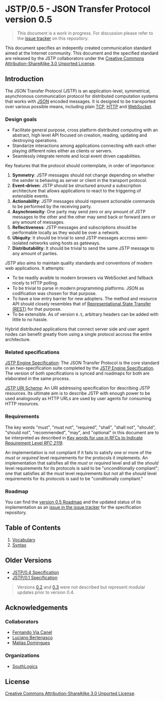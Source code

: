 JSTP/0.5 - JSON Transfer Protocol version 0.5
=============================================

> This document is a work in progress. For discussion please refer to the [issue tracker](https://github.com/southlogics/jstp-rfc/issues) on this repository.

This document specifies an indepently created communication standard aimed at the Internet community. This document and the specified standard are released by the JSTP collaborators under the [Creative Commons Attribution-ShareAlike 3.0 Unported License](http://creativecommons.org/licenses/by-sa/3.0/deed).

Introduction
------------

The JSON Transfer Protocol (JSTP) is an application-level, symmetrical, asynchronous communication protocol for distributed computation systems that works with [JSON](http://www.json.org/) encoded messages. It is designed to be transported over various possible means, including plain [TCP](http://www.ietf.org/rfc/rfc793.txt), [HTTP](http://www.w3.org/Protocols/rfc2616/rfc2616.html) and [WebSocket](http://tools.ietf.org/html/rfc6455).

### Design goals

- Facilitate general purpose, cross platform distributed computing with an abstract, high level API focused on creation, reading, updating and destroying operations.
- Standarize interactions among applications connecting with each other playing different roles either as clients or servers.
- Seamlessly integrate remote and local event driven capabilities.

Key features that the protocol should contemplate, in order of importance:

1. **Symmetry**: JSTP messages should not change depending on whether the sender is behaving as server or client in the transport protocol. 
2. **Event-driven**: JSTP should be structured around a subscription architecture that allows applications to react to the triggering of extensible events.
3. **Actionability**: JSTP messages should represent actionable commands to be performed by the receiving party.
4. **Asynchronicity**: One party may send zero or any amount of JSTP messages to the other and the other may send back or forward zero or any amount of messages.
5. **Reflectiveness**: JSTP messages and subscriptions should be performable locally as they would be over a network.
6. **Ubiquity**: It should be trivial to send JSTP messages accross semi-isolated networks using hosts as gateways.
7. **Distributability**: It should be trivial to send the same JSTP message to any amount of parties.

JSTP also aims to maintain quality standards and conventions of modern web applications. It attempts:

- To be readily avaible to modern browsers via WebSocket and fallback nicely to HTTP polling.
- To be trivial to parse in modern programming platforms. JSON as codification was chosen for that purpose.
- To have a low entry barrier for new adopters. The method and resource API should closely resembles that of [Representational State Transfer (REST)](https://en.wikipedia.org/wiki/Representational_state_transfer) for that purpose.
- To be extensible. As of version `0.5`, arbitrary headers can be added with little to no hassle.

Hybrid distributed applications that connect server side and user agent nodes can benefit greatly from using a single protocol accross the entire architecture.

### Related specifications

[JSTP Engine Specification](https://github.com/jstp/jstp-engine): The JSON Transfer Protocol is the core standard in an two-specification suite completed by the [JSTP Engine Specification](https://github.com/jstp/jstp-engine). The version of both specifications is synced and roadmaps for both are elaborated in the same process.

[JSTP URI Scheme](https://github.com/jstp/jstp-uri): An URI addressing specification for describing JSTP resources. Its ultimate aim is to describe JSTP with enough power to be used analogously as HTTP URLs are used by user agents for consuming HTTP resources.

### Requirements

The key words "must", "must not", "required", "shall", "shall not", "should", "should not", "recommended", "may", and "optional" in this document are to be interpreted as described in [Key words for use in RFCs to Indicate Requirement Level _RFC 2119_](http://www.ietf.org/rfc/rfc2119.txt).

An implementation is not compliant if it fails to satisfy one or more of the _must_ or _required_ level requirements for the protocols it implements. An implementation that satisfies all the _must_ or _required_ level and all the _should_ level requirements for its protocols is said to be "unconditionally compliant"; one that satisfies all the _must_ level requirements but not all the _should_ level requirements for its protocols is said to be "conditionally compliant."

### Roadmap

You can find the [version 0.5 Roadmap](https://github.com/southlogics/jstp-rfc/issues/17) and the updated status of its implementation as an [issue in the issue tracker](https://github.com/southlogics/jstp-rfc/issues/17) for the specification repository.

Table of Contents
-----------------

1. [Vocabulary](vocabulary.md)
2. [Syntax](syntax/index.md) 

Older Versions
--------------

- [JSTP/0.4 Specification](../0.4/index.md)
- [JSTP/0.1 Specification](../0.1/index.md)

> Versions [0.2](version/pseudo0.2.md) and [0.3](version/pseudo0.3.md) were not described but represent modular updates prior to version 0.4.

Acknowledgements
----------------

### Collaborators

- [Fernando Vía Canel](https://github.com/xaviervia)
- [Luciano Bertenasco](https://github.com/lbertenasco)
- [Matías Domingues](https://github.com/mannias)

### Organizations

- [SouthLogics](http://southlogics.com)

License
-------

[Creative Commons Attribution-ShareAlike 3.0 Unported License](http://creativecommons.org/licenses/by-sa/3.0/legalcode).
    
